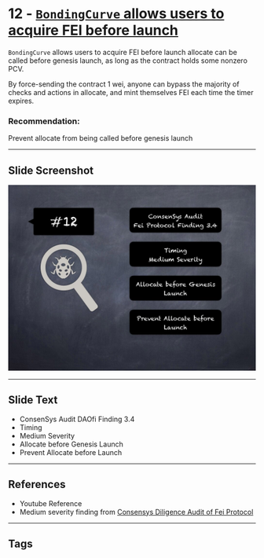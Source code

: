 
# 12 - [`BondingCurve` allows users to acquire FEI before launch](./`BondingCurve`%20allows%20users%20to%20acquire%20FEI%20before%20launch.md)

`BondingCurve` allows users to acquire FEI before launch allocate can be called before genesis launch, as long as the contract holds some nonzero PCV. 

By force-sending the contract 1 wei, anyone can bypass the majority of checks and actions in allocate, and mint themselves FEI each time the timer expires.

### Recommendation:
Prevent allocate from being called before genesis launch
___
## Slide Screenshot
![012.jpg](../../images/7.%20Audit%20Findings%20101/012.jpg)
___
## Slide Text
- ConsenSys Audit DAOfi Finding 3.4
- Timing
- Medium Severity
- Allocate before Genesis Launch
- Prevent Allocate before Launch
___
## References
- Youtube Reference
- Medium severity finding from [Consensys Diligence Audit of Fei Protocol](https://consensys.net/diligence/audits/2021/01/fei-protocol/#bondingcurve-allows-users-to-acquire-fei-before-launch)
___
## Tags

